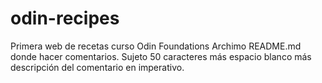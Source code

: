 # odin-recipes
Primera web de recetas curso Odin Foundations
Archimo README.md donde hacer comentarios. Sujeto 50 caracteres más espacio blanco más descripción del comentario en imperativo. 
